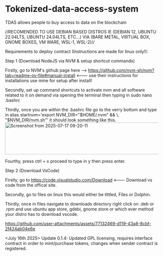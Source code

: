 # Tokenized-data-access-system
TDAS allows people to buy access to data on the blockchain

//RECOMENDED TO USE DEBIAN BASED DISTROS IE (DEBIAN 12, UBUNTU 22.04LTS, UBUNTU 24.04LTS, ETC...) VIA (BARE METAL, VIRTUAL BOX, GNOME BOXES, VM WARE, WSL-1, WSL-2)//

Requirements to deploy contract (Instructions are made for linux only!):

Step 1 (Download NodeJS via NVM & setup shortcut commands)

Firstly, go to NVM's github page here --> https://github.com/nvm-sh/nvm?tab=readme-ov-file#manual-install <--- use their instructions for installations use mine for setup after install!

Secondly, set up command shortcuts to activate nvm and all software related to it on demand via opening the terminal then typing in sudo nano .bashrc

Thirdly, once you are within the .bashrc file go to the verry bottom and type in alias startnvm='export NVM_DIR="$HOME/.nvm" && \. "$NVM_DIR/nvm.sh"' it should look something like this.
<img width="779" height="105" alt="Screenshot from 2025-07-17 09-20-11" src="https://github.com/user-attachments/assets/9ccc7743-a27f-4f43-9a10-fc9038309960" />

Fourthy, press ctrl + x proceed to type in y then press enter.

Step 2 (Download VsCode)

Firstly, go to https://code.visualstudio.com/Download <--- Download vs code from the offical site.

Secondly, go to files on linux this would either be tittled, Files or Dolphin.

Thirdly, once in files navigate to downloads directory right click on .deb or .rpm and use ubuntu app store, gdebi, gnome store or which ever method your distro has to download vscode.

https://github.com/user-attachments/assets/77132469-d119-43a8-8cbf-2f424ab04e6e

<July 16th 2025>
Update 0.1.4: Updated GPL licensing, requires interface contract in order to mint/purchase tokens, changes when sender contract is registered.
